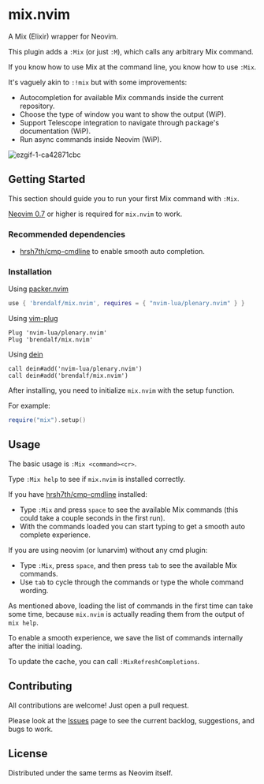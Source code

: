 # mix.nvim

A Mix (Elixir) wrapper for Neovim.

This plugin adds a `:Mix` (or just `:M`), which calls any arbitrary Mix command.

If you know how to use Mix at the command line, you know how to use `:Mix`.

It's vaguely akin to `:!mix` but with some improvements:
* Autocompletion for available Mix commands inside the current repository.
* Choose the type of window you want to show the output (WiP).
* Support Telescope integration to navigate through package's documentation (WiP).
* Run async commands inside Neovim (WiP).

![ezgif-1-ca42871cbc](https://user-images.githubusercontent.com/10671410/181785935-dee6da82-f1d2-4ced-a214-dcc202caba45.gif)

## Getting Started

This section should guide you to run your first Mix command with `:Mix`.

[Neovim 0.7](https://github.com/neovim/neovim/releases/tag/v0.7.0) or higher is required for `mix.nvim` to work.

### Recommended dependencies
* [hrsh7th/cmp-cmdline](https://github.com/hrsh7th/cmp-cmdline) to enable smooth auto completion.

### Installation
Using [packer.nvim](https://github.com/wbthomason/packer.nvim)
```lua
use { 'brendalf/mix.nvim', requires = { "nvim-lua/plenary.nvim" } }
```

Using [vim-plug](https://github.com/junegunn/vim-plug)
```viml
Plug 'nvim-lua/plenary.nvim'
Plug 'brendalf/mix.nvim'
```

Using [dein](https://github.com/Shougo/dein.vim)
```viml
call dein#add('nvim-lua/plenary.nvim')
call dein#add('brendalf/mix.nvim')
```

After installing, you need to initialize `mix.nvim` with the setup function.

For example:
```lua
require("mix").setup()
```

## Usage
The basic usage is `:Mix <command><cr>`.

Type `:Mix help` to see if `mix.nvim` is installed correctly.

If you have [hrsh7th/cmp-cmdline](https://github.com/hrsh7th/cmp-cmdline) installed:
* Type `:Mix` and press `space` to see the available Mix commands (this could take a couple seconds in the first run).
* With the commands loaded you can start typing to get a smooth auto complete experience.

If you are using neovim (or lunarvim) without any cmd plugin:
* Type `:Mix`, press `space`, and then press `tab` to see the available Mix commands.
* Use `tab` to cycle through the commands or type the whole command wording.

As mentioned above, loading the list of commands in the first time can take some time, because `mix.nvim` is actually reading them from the output of `mix help`.

To enable a smooth experience, we save the list of commands internally after the initial loading.

To update the cache, you can call `:MixRefreshCompletions`.

## Contributing
All contributions are welcome! Just open a pull request.

Please look at the [Issues](https://github.com/brendalf/mix.nvim/issues) page to see the current backlog, suggestions, and bugs to work.

## License
Distributed under the same terms as Neovim itself.
